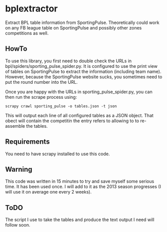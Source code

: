 bplextractor
============

Extract BPL table information from SportingPulse. Theoretically could work on any FB league table on SportingPulse and possibly other zones competitions as well.

HowTo
-----

To use this library, you first need to double check the URLs in bpl/spiders/sporting\_pulse\_spider.py. It is configured to use the print view of tables on SportingPulse to extract the information (including team name). However, because the SportingPulse website sucks, you sometimes need to put the round number into the URL.

Once you are happy with the URLs in sporting\_pulse\_spider.py, you can then run the scrape process using:

    scrapy crawl sporting_pulse -o tables.json -t json

This will output each line of all configured tables as a JSON object. That obect will contain the competitin the entry refers to allowing to to re-assemble the tables.

Requirements
------------

You need to have scrapy installed to use this code.

Warning
-------
This code was written in 15 minutes to try and save myself some serious time. It has been used once. I will add to it as the 2013 season progresses (I will use it on average one every 2 weeks).

ToDO
----
The script I use to take the tables and produce the text output I need will follow soon.
